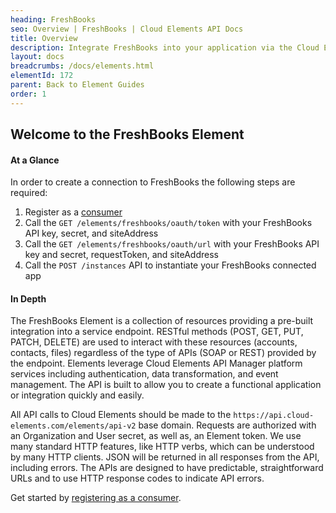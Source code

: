 ```yaml
---
heading: FreshBooks
seo: Overview | FreshBooks | Cloud Elements API Docs
title: Overview
description: Integrate FreshBooks into your application via the Cloud Elements APIs.
layout: docs
breadcrumbs: /docs/elements.html
elementId: 172
parent: Back to Element Guides
order: 1
---
```


## Welcome to the FreshBooks Element


#### At a Glance

In order to create a connection to FreshBooks the following steps are required:

1. Register as a [consumer](freshbooks-endpoint-setup.html)
2. Call the `GET /elements/freshbooks/oauth/token` with your FreshBooks API key, secret, and siteAddress
3. Call the `GET /elements/freshbooks/oauth/url` with your FreshBooks API key and secret, requestToken, and siteAddress
4. Call the `POST /instances` API to instantiate your FreshBooks connected app

#### In Depth

The FreshBooks Element is a collection of resources providing a pre-built integration into a service endpoint. RESTful methods (POST, GET, PUT, PATCH, DELETE) are used to interact with these resources (accounts, contacts, files) regardless of the type of APIs (SOAP or REST) provided by the endpoint. Elements leverage Cloud Elements API Manager platform services including authentication, data transformation, and event management.  The API is built to allow you to create a functional application or integration quickly and easily.

All API calls to Cloud Elements should be made to the `https://api.cloud-elements.com/elements/api-v2` base domain. Requests are authorized with an Organization and User secret, as well as, an Element token.  We use many standard HTTP features, like HTTP verbs, which can be understood by many HTTP clients. JSON will be returned in all responses from the API, including errors. The APIs are designed to have predictable, straightforward URLs and to use HTTP response codes to indicate API errors.

Get started by [registering as a consumer](freshbooks-endpoint-setup.html).
